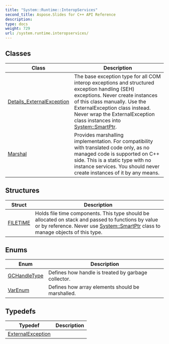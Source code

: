 ```yaml
---
title: "System::Runtime::InteropServices"
second_title: Aspose.Slides for C++ API Reference
description: 
type: docs
weight: 729
url: /system.runtime.interopservices/
---
```




## Classes

| Class | Description |
| --- | --- |
| [Details_ExternalException](./details_externalexception/) | The base exception type for all COM interop exceptions and structured exception handling (SEH) exceptions. Never create instances of this class manually. Use the ExternalException class instead. Never wrap the ExternalException class instances into [System::SmartPtr](../system/smartptr/). |
| [Marshal](./marshal/) | Provides marshalling implementation. For compatibility with translated code only, as no managed code is supported on C++ side. This is a static type with no instance services. You should never create instances of it by any means. |
## Structures

| Struct | Description |
| --- | --- |
| [FILETIME](./filetime/) | Holds file time components. This type should be allocated on stack and passed to functions by value or by reference. Never use [System::SmartPtr](../system/smartptr/) class to manage objects of this type. |
## Enums

| Enum | Description |
| --- | --- |
| [GCHandleType](./gchandletype/) | Defines how handle is treated by garbage collector. |
| [VarEnum](./varenum/) | Defines how array elements should be marshalled. |
## Typedefs

| Typedef | Description |
| --- | --- |
| [ExternalException](./externalexception/) |  |
